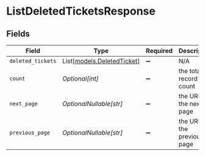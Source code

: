 # ListDeletedTicketsResponse


## Fields

| Field                                                    | Type                                                     | Required                                                 | Description                                              |
| -------------------------------------------------------- | -------------------------------------------------------- | -------------------------------------------------------- | -------------------------------------------------------- |
| `deleted_tickets`                                        | List[[models.DeletedTicket](../models/deletedticket.md)] | :heavy_minus_sign:                                       | N/A                                                      |
| `count`                                                  | *Optional[int]*                                          | :heavy_minus_sign:                                       | the total record count                                   |
| `next_page`                                              | *OptionalNullable[str]*                                  | :heavy_minus_sign:                                       | the URL of the next page                                 |
| `previous_page`                                          | *OptionalNullable[str]*                                  | :heavy_minus_sign:                                       | the URL of the previous page                             |